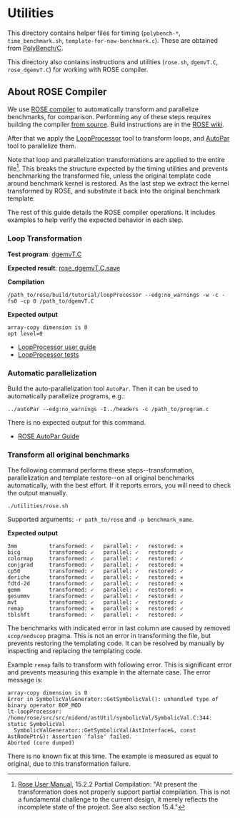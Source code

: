 # Utilities

This directory contains helper files for timing (`polybench-*`, `time_benchmark.sh`, `template-for-new-benchmark.c`).
These are obtained from [PolyBench/C](http://web.cse.ohio-state.edu/~pouchet.2/software/polybench/).

This directory also contains instructions and utilities (`rose.sh`, `dgemvT.C`, `rose_dgemvT.C`) for working with ROSE compiler.

## About ROSE Compiler

We use [ROSE compiler](http://rosecompiler.org/) to automatically transform and parallelize benchmarks, for comparison.
Performing any of these steps requires building the compiler [from source](https://github.com/rose-compiler/rose).
Build instructions are in the [ROSE wiki](https://github.com/rose-compiler/rose/wiki).

After that we apply
the [LoopProcessor](https://github.com/rose-compiler/rose/blob/dab37577feb8eb129c8fc15f6972222c03171c9f/tutorial/LoopProcessor.C)
tool to transform loops,
and [AutoPar](https://github.com/rose-compiler/rose/blob/dab37577feb8eb129c8fc15f6972222c03171c9f/projects/autoParallelization/autoPar.C)
tool to parallelize them.

Note that loop and parallelization transformations are applied to the entire file[^1]. This breaks the
structure expected by the timing utilities and prevents benchmarking the transformed file, unless the original template
code around benchmark kernel is restored. As the last step we extract the kernel transformed by ROSE, and substitute it
back into the original benchmark template.

The rest of this guide details the ROSE compiler operations. It includes examples to help verify the
expected behavior in each step.

### Loop Transformation

**Test program**: [dgemvT.C](https://github.com/rose-compiler/rose/blob/dab37577feb8eb129c8fc15f6972222c03171c9f/tests/roseTests/loopProcessingTests/dgemvT.C)

**Expected result**: [rose_dgemvT.C.save](https://github.com/rose-compiler/rose/blob/dab37577feb8eb129c8fc15f6972222c03171c9f/tests/roseTests/loopProcessingTests/rose_dgemvT.C.save)

**Compilation**

```
/path_to/rose/build/tutorial/loopProcessor --edg:no_warnings -w -c -fs0 -cp 0 /path_to/dgemvT.C
```

**Expected output**

```
array-copy dimension is 0
opt level=0
```

* [LoopProcessor user guide](https://en.wikibooks.org/wiki/ROSE_Compiler_Framework/LoopProcessor)
* [LoopProcessor tests](https://github.com/rose-compiler/rose/tree/b5a170b408bf25c9fdb7170a5de0cb39c6ff0542/tests/roseTests/loopProcessingTests)


### Automatic parallelization

Build the auto-parallelization tool `AutoPar`. Then it can be used to automatically parallelize programs, e.g.:

```
../autoPar --edg:no_warnings -I../headers -c /path_to/program.c
```

There is no expected output for this command.

* [ROSE AutoPar Guide](https://en.wikibooks.org/wiki/ROSE_Compiler_Framework/autoPar)

### Transform all original benchmarks

The following command performs these steps--transformation, parallelization and template restore--on all 
original benchmarks automatically, with the best effort. If it reports errors, you will need to check the output manually.

```
./utilities/rose.sh
```

Supported arguments: `-r path_to/rose` and `-p benchmark_name`. 

**Expected output**

```
3mm          transformed: ✓   parallel: ✓   restored: ✕
bicg         transformed: ✓   parallel: ✓   restored: ✓
colormap     transformed: ✓   parallel: ✓   restored: ✓
conjgrad     transformed: ✓   parallel: ✓   restored: ✕
cp50         transformed: ✓   parallel: ✓   restored: ✓
deriche      transformed: ✓   parallel: ✓   restored: ✕
fdtd-2d      transformed: ✓   parallel: ✓   restored: ✕
gemm         transformed: ✓   parallel: ✓   restored: ✕
gesummv      transformed: ✓   parallel: ✓   restored: ✓
mvt          transformed: ✓   parallel: ✓   restored: ✓
remap        transformed: ✕   parallel: ✕   restored: ✓
tblshft      transformed: ✓   parallel: ✓   restored: ✓
```

The benchmarks with indicated error in last column are caused by removed `scop/endscop` pragma. 
This is not an error in transforming the file, but prevents restoring the templating code. 
It can be resolved by manually by inspecting and replacing the templating code.

Example `remap` fails to transform with following error. This is significant error and prevents measuring this example
in the alternate case. The error message is:

```
array-copy dimension is 0
Error in SymbolicValGenerator::GetSymbolicVal(): unhandled type of binary operator BOP_MOD
lt-loopProcessor: /home/rose/src/src/midend/astUtil/symbolicVal/SymbolicVal.C:344: static SymbolicVal 
  SymbolicValGenerator::GetSymbolicVal(AstInterface&, const AstNodePtr&): Assertion `false' failed.
Aborted (core dumped)
```

There is no known fix at this time. The example is measured as equal to original, due to this transformation failure.


[^1]: [Rose User Manual](http://rosecompiler.org/uploads/ROSE-UserManual.pdf),
15.2.2 Partial Compilation: "At present the transformation does not properly support partial compilation.
This is not a fundamental challenge to the current design, it merely reflects the incomplete state of the project.
See also section 15.4."
